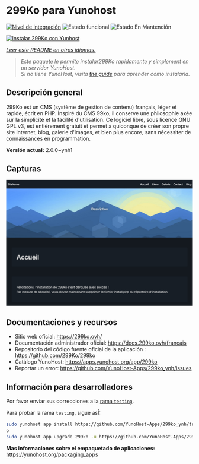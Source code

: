 <!--
Este archivo README esta generado automaticamente<https://github.com/YunoHost/apps/tree/master/tools/readme_generator>
No se debe editar a mano.
-->

# 299Ko para Yunohost

[![Nivel de integración](https://apps.yunohost.org/badge/integration/299ko)](https://ci-apps.yunohost.org/ci/apps/299ko/)
![Estado funcional](https://apps.yunohost.org/badge/state/299ko)
![Estado En Mantención](https://apps.yunohost.org/badge/maintained/299ko)

[![Instalar 299Ko con Yunhost](https://install-app.yunohost.org/install-with-yunohost.svg)](https://install-app.yunohost.org/?app=299ko)

*[Leer este README en otros idiomas.](./ALL_README.md)*

> *Este paquete le permite instalar299Ko rapidamente y simplement en un servidor YunoHost.*  
> *Si no tiene YunoHost, visita [the guide](https://yunohost.org/install) para aprender como instalarla.*

## Descripción general

299Ko est un CMS (système de gestion de contenu) français, léger et rapide, écrit en PHP.
Inspiré du CMS 99ko, il conserve une philosophie axée sur la simplicité et la facilité d'utilisation. Ce logiciel libre, sous licence GNU GPL v3, est entièrement gratuit et permet à quiconque de créer son propre site internet, blog, galerie d'images, et bien plus encore, sans nécessiter de connaissances en programmation.

**Versión actual:** 2.0.0~ynh1

## Capturas

![Captura de 299Ko](./doc/screenshots/screenshot.png)

## Documentaciones y recursos

- Sitio web oficial: <https://299ko.ovh/>
- Documentación administrador oficial: <https://docs.299ko.ovh/francais>
- Repositorio del código fuente oficial de la aplicación : <https://github.com/299Ko/299ko>
- Catálogo YunoHost: <https://apps.yunohost.org/app/299ko>
- Reportar un error: <https://github.com/YunoHost-Apps/299ko_ynh/issues>

## Información para desarrolladores

Por favor enviar sus correcciones a la [rama `testing`](https://github.com/YunoHost-Apps/299ko_ynh/tree/testing).

Para probar la rama `testing`, sigue asÍ:

```bash
sudo yunohost app install https://github.com/YunoHost-Apps/299ko_ynh/tree/testing --debug
o
sudo yunohost app upgrade 299ko -u https://github.com/YunoHost-Apps/299ko_ynh/tree/testing --debug
```

**Mas informaciones sobre el empaquetado de aplicaciones:** <https://yunohost.org/packaging_apps>

